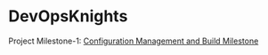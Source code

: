 # DevOpsKnights

Project Milestone-1:
[Configuration Management and Build Milestone](https://github.ncsu.edu/ppatel16/DevOpsKnights/tree/m1_cm_build)

